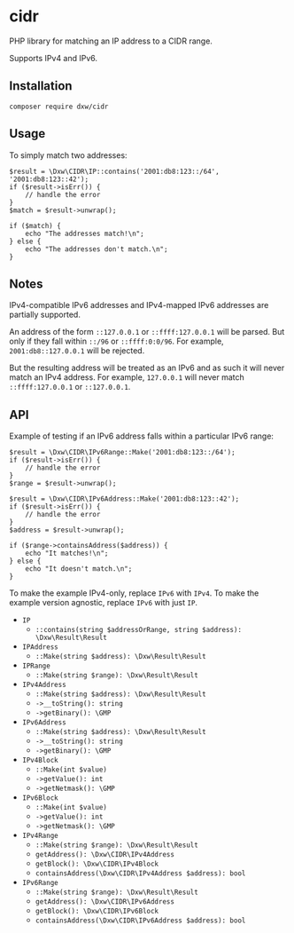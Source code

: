 # cidr

PHP library for matching an IP address to a CIDR range.

Supports IPv4 and IPv6.

## Installation

    composer require dxw/cidr

## Usage

To simply match two addresses:

    $result = \Dxw\CIDR\IP::contains('2001:db8:123::/64', '2001:db8:123::42');
    if ($result->isErr()) {
        // handle the error
    }
    $match = $result->unwrap();

    if ($match) {
        echo "The addresses match!\n";
    } else {
        echo "The addresses don't match.\n";
    }

## Notes

IPv4-compatible IPv6 addresses and IPv4-mapped IPv6 addresses are partially supported.

An address of the form `::127.0.0.1` or `::ffff:127.0.0.1` will be parsed. But only if they fall within `::/96` or `::ffff:0:0/96`. For example, `2001:db8::127.0.0.1` will be rejected.

But the resulting address will be treated as an IPv6 and as such it will never match an IPv4 address. For example, `127.0.0.1` will never match `::ffff:127.0.0.1` or `::127.0.0.1`.

## API

Example of testing if an IPv6 address falls within a particular IPv6 range:

    $result = \Dxw\CIDR\IPv6Range::Make('2001:db8:123::/64');
    if ($result->isErr()) {
        // handle the error
    }
    $range = $result->unwrap();

    $result = \Dxw\CIDR\IPv6Address::Make('2001:db8:123::42');
    if ($result->isErr()) {
        // handle the error
    }
    $address = $result->unwrap();

    if ($range->containsAddress($address)) {
        echo "It matches!\n";
    } else {
        echo "It doesn't match.\n";
    }

To make the example IPv4-only, replace `IPv6` with `IPv4`. To make the example version agnostic, replace `IPv6` with just `IP`.

- `IP`
    - `::contains(string $addressOrRange, string $address): \Dxw\Result\Result`
- `IPAddress`
    - `::Make(string $address): \Dxw\Result\Result`
- `IPRange`
    - `::Make(string $range): \Dxw\Result\Result`
- `IPv4Address`
    - `::Make(string $address): \Dxw\Result\Result`
    - `->__toString(): string`
    - `->getBinary(): \GMP`
- `IPv6Address`
    - `::Make(string $address): \Dxw\Result\Result`
    - `->__toString(): string`
    - `->getBinary(): \GMP`
- `IPv4Block`
    - `::Make(int $value)`
    - `->getValue(): int`
    - `->getNetmask(): \GMP`
- `IPv6Block`
    - `::Make(int $value)`
    - `->getValue(): int`
    - `->getNetmask(): \GMP`
- `IPv4Range`
    - `::Make(string $range): \Dxw\Result\Result`
    - `getAddress(): \Dxw\CIDR\IPv4Address`
    - `getBlock(): \Dxw\CIDR\IPv4Block`
    - `containsAddress(\Dxw\CIDR\IPv4Address $address): bool`
- `IPv6Range`
    - `::Make(string $range): \Dxw\Result\Result`
    - `getAddress(): \Dxw\CIDR\IPv6Address`
    - `getBlock(): \Dxw\CIDR\IPv6Block`
    - `containsAddress(\Dxw\CIDR\IPv6Address $address): bool`
